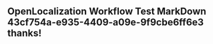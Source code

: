 <properties
ms.topic="hero-topic"
ms.test1="hero-topic"
ms.test2="test"/>

## OpenLocalization Workflow Test MarkDown 43cf754a-e935-4409-a09e-9f9cbe6ff6e3 thanks!
